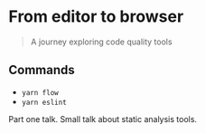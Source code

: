 # From editor to browser
> A journey exploring code quality tools

## Commands

  * `yarn flow`
  * `yarn eslint`


Part one talk.
Small talk about static analysis tools.
